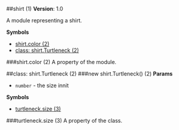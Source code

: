 <a name="module_shirt"></a>
##shirt (1)
**Version**: 1.0  

A module representing a shirt.

  
**Symbols**  
  * [shirt.color (2)](#module_shirt.color)
  * [class: shirt.Turtleneck (2)](#module_shirt.Turtleneck)

<a name="module_shirt.color"></a>
###shirt.color (2)
A property of the module.

  
<a name="module_shirt.Turtleneck"></a>

##class: shirt.Turtleneck (2)
<a name="module_shirt.Turtleneck"></a>
###new shirt.Turtleneck() (2)
**Params**

-  `number` - the size innit

**Symbols**  
  * [turtleneck.size (3)](#module_shirt.Turtleneck#size)

<a name="module_shirt.Turtleneck#size"></a>
###turtleneck.size (3)
A property of the class.

  
